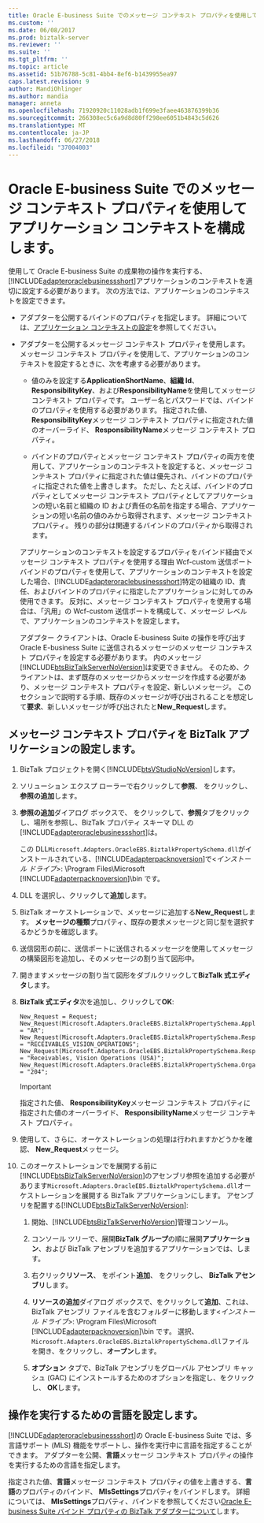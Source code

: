 ```yaml
---
title: Oracle E-business Suite でのメッセージ コンテキスト プロパティを使用してアプリケーション コンテキストの構成 |Microsoft Docs
ms.custom: ''
ms.date: 06/08/2017
ms.prod: biztalk-server
ms.reviewer: ''
ms.suite: ''
ms.tgt_pltfrm: ''
ms.topic: article
ms.assetid: 51b76788-5c81-4bb4-8ef6-b1439955ea97
caps.latest.revision: 9
author: MandiOhlinger
ms.author: mandia
manager: anneta
ms.openlocfilehash: 71920920c11028adb1f699e3faee463876399b36
ms.sourcegitcommit: 266308ec5c6a9d8d80ff298ee6051b4843c5d626
ms.translationtype: MT
ms.contentlocale: ja-JP
ms.lasthandoff: 06/27/2018
ms.locfileid: "37004003"
---
```

# <a name="configure-the-application-context-using-message-context-properties-in-oracle-e-business-suite"></a>Oracle E-business Suite でのメッセージ コンテキスト プロパティを使用してアプリケーション コンテキストを構成します。
使用して Oracle E-business Suite の成果物の操作を実行する、[!INCLUDE[adapteroraclebusinessshort](../../includes/adapteroraclebusinessshort-md.md)]アプリケーションのコンテキストを適切に設定する必要があります。 次の方法では、アプリケーションのコンテキストを設定できます。  
  
- アダプターを公開するバインドのプロパティを指定します。 詳細については、[アプリケーション コンテキストの設定](../../adapters-and-accelerators/adapter-oracle-ebs/set-application-context.md)を参照してください。  
  
- アダプターを公開するメッセージ コンテキスト プロパティを使用します。 メッセージ コンテキスト プロパティを使用して、アプリケーションのコンテキストを設定するときに、次を考慮する必要があります。  
  
  -   値のみを設定する**ApplicationShortName**、**組織 Id**、 **ResponsibilityKey**、および**ResponsibilityName**を使用してメッセージ コンテキスト プロパティです。 ユーザー名とパスワードでは、バインドのプロパティを使用する必要があります。 指定された値、 **ResponsibilityKey**メッセージ コンテキスト プロパティに指定された値のオーバーライド、 **ResponsibilityName**メッセージ コンテキスト プロパティ。  
  
  -   バインドのプロパティとメッセージ コンテキスト プロパティの両方を使用して、アプリケーションのコンテキストを設定すると、メッセージ コンテキスト プロパティに指定された値は優先され、バインドのプロパティに指定された値を上書きします。 ただし、たとえば、バインドのプロパティとしてメッセージ コンテキスト プロパティとしてアプリケーションの短い名前と組織の ID および責任の名前を指定する場合、アプリケーションの短い名前の値のみから取得されます、メッセージ コンテキスト プロパティ。 残りの部分は関連するバインドのプロパティから取得されます。  
  
  アプリケーションのコンテキストを設定するプロパティをバインド経由でメッセージ コンテキスト プロパティを使用する理由 Wcf-custom 送信ポート バインドのプロパティを使用して、アプリケーションのコンテキストを設定した場合、[!INCLUDE[adapteroraclebusinessshort](../../includes/adapteroraclebusinessshort-md.md)]特定の組織の ID、責任、およびバインドのプロパティに指定したアプリケーションに対してのみ使用できます。 反対に、メッセージ コンテキスト プロパティを使用する場合は、「汎用」の Wcf-custom 送信ポートを構成して、メッセージ レベルで、アプリケーションのコンテキストを設定します。  
  
  アダプター クライアントは、Oracle E-business Suite の操作を呼び出す Oracle E-business Suite に送信されるメッセージのメッセージ コンテキスト プロパティを設定する必要があります。 内のメッセージ[!INCLUDE[btsBizTalkServerNoVersion](../../includes/btsbiztalkservernoversion-md.md)]は変更できません。 そのため、クライアントは、まず既存のメッセージからメッセージを作成する必要があり、メッセージ コンテキスト プロパティを設定、新しいメッセージ。 このセクションで説明する手順、既存のメッセージが呼び出されることを想定して**要求**、新しいメッセージが呼び出されたと**New_Request**します。  
  
## <a name="set-the-message-context-properties-for-biztalk-applications"></a>メッセージ コンテキスト プロパティを BizTalk アプリケーションの設定します。  
  
1. BizTalk プロジェクトを開く[!INCLUDE[btsVStudioNoVersion](../../includes/btsvstudionoversion-md.md)]します。  
  
2. ソリューション エクスプ ローラーで右クリックして**参照**、 をクリックし、**参照の追加**します。  
  
3. **参照の追加**ダイアログ ボックスで、 をクリックして、**参照**タブをクリックし、場所を参照し、BizTalk プロパティ スキーマ DLL の[!INCLUDE[adapteroraclebusinessshort](../../includes/adapteroraclebusinessshort-md.md)]は。  
  
    この DLL`Microsoft.Adapters.OracleEBS.BiztalkPropertySchema.dll`がインストールされている、[!INCLUDE[adapterpacknoversion](../../includes/adapterpacknoversion-md.md)]で\<*インストール ドライブ*\>: \Program Files\Microsoft [!INCLUDE[adapterpacknoversion](../../includes/adapterpacknoversion-md.md)]\bin です。  
  
4. DLL を選択し、クリックして**追加**します。  
  
5. BizTalk オーケストレーションで、メッセージに追加する**New_Request**します。 **メッセージの種類**プロパティ、既存の要求メッセージと同じ型を選択するかどうかを確認します。  
  
6. 送信図形の前に、送信ポートに送信されるメッセージを使用してメッセージの構築図形を追加し、そのメッセージの割り当て図形中。  
  
7. 開きますメッセージの割り当て図形をダブルクリックして**BizTalk 式エディタ**します。  
  
8. **BizTalk 式エディタ**次を追加し、クリックして**OK**:  
  
   ```  
   New_Request = Request;  
   New_Request(Microsoft.Adapters.OracleEBS.BiztalkPropertySchema.ApplicationShortName) = "AR";  
   New_Request(Microsoft.Adapters.OracleEBS.BiztalkPropertySchema.ResponsibilityKey) = "RECEIVABLES_VISION_OPERATIONS";  
   New_Request(Microsoft.Adapters.OracleEBS.BiztalkPropertySchema.ResponsibilityName) = "Receivables, Vision Operations (USA)";  
   New_Request(Microsoft.Adapters.OracleEBS.BiztalkPropertySchema.OrganizationId) = "204";  
   ```  
  
   > [!IMPORTANT]
   >  指定された値、 **ResponsibilityKey**メッセージ コンテキスト プロパティに指定された値のオーバーライド、 **ResponsibilityName**メッセージ コンテキスト プロパティ。  
  
9. 使用して、さらに、オーケストレーションの処理は行われますかどうかを確認、 **New_Request**メッセージ。  
  
10. このオーケストレーションでを展開する前に[!INCLUDE[btsBizTalkServerNoVersion](../../includes/btsbiztalkservernoversion-md.md)]のアセンブリ参照を追加する必要があります`Microsoft.Adapters.OracleEBS.BiztalkPropertySchema.dll`オーケストレーションを展開する BizTalk アプリケーションにします。 アセンブリを配置する[!INCLUDE[btsBizTalkServerNoVersion](../../includes/btsbiztalkservernoversion-md.md)]:  
  
    1. 開始、[!INCLUDE[btsBizTalkServerNoVersion](../../includes/btsbiztalkservernoversion-md.md)]管理コンソール。  
  
    2. コンソール ツリーで、展開**BizTalk グループ**の順に展開**アプリケーション**、および BizTalk アセンブリを追加するアプリケーションでは、します。  
  
    3. 右クリック**リソース**、 をポイント**追加**、 をクリックし、 **BizTalk アセンブリ**します。  
  
    4. **リソースの追加**ダイアログ ボックスで、をクリックして**追加**、これは、BizTalk アセンブリ ファイルを含むフォルダーに移動します\<*インストール ドライブ*\>: \Program Files\Microsoft [!INCLUDE[adapterpacknoversion](../../includes/adapterpacknoversion-md.md)]\bin です。 選択、`Microsoft.Adapters.OracleEBS.BiztalkPropertySchema.dll`ファイルを開き、をクリックし、**オープン**します。  
  
    5. **オプション** タブで、BizTalk アセンブリをグローバル アセンブリ キャッシュ (GAC) にインストールするためのオプションを指定し、をクリックし、 **OK**します。  
  
## <a name="set-the-language-for-performing-operations"></a>操作を実行するための言語を設定します。  
 [!INCLUDE[adapteroraclebusinessshort](../../includes/adapteroraclebusinessshort-md.md)]の Oracle E-business Suite では、多言語サポート (MLS) 機能をサポートし、操作を実行中に言語を指定することができます。 アダプターを公開、**言語**メッセージ コンテキスト プロパティの操作を実行するための言語を指定します。  
  
 指定された値、**言語**メッセージ コンテキスト プロパティの値を上書きする、**言語**のプロパティのバインド、 **MlsSettings**プロパティをバインドします。 詳細については、 **MlsSettings**プロパティ、バインドを参照してください[Oracle E-business Suite バインド プロパティの BizTalk アダプターについて](../../adapters-and-accelerators/adapter-oracle-ebs/read-about-the-biztalk-adapter-for-oracle-e-business-suite-binding-properties.md)します。  
  
